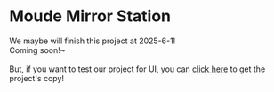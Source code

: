 # Moude Mirror Station
We maybe will finish this project at 2025-6-1!
\
Coming soon!~
\
\
But, if you want to test our project for UI, you can [click here](https://github.com/Arthurc1Moude/Moude_Mirror_Station_Web_Version/blob/moude/Moude%20Mirror%20Station.sln) to get the project's copy!
